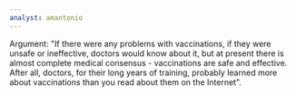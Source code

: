 ```yaml
---
analyst: amantonio
---
```


Argument: "If there were any problems with vaccinations, if they were unsafe or ineffective, doctors would know about it, but at present there is almost complete medical consensus - vaccinations are safe and effective. After all, doctors, for their long years of training, probably learned more about vaccinations than you read about them on the Internet".
